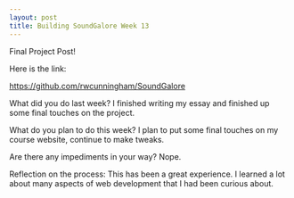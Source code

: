 ```yaml
---
layout: post
title: Building SoundGalore Week 13
---
```


Final Project Post!

Here is the link:

https://github.com/rwcunningham/SoundGalore

What did you do last week?
I finished writing my essay and finished up some final touches on the project. 

What do you plan to do this week?
I plan to put some final touches on my course website, continue to make tweaks.

Are there any impediments in your way?
Nope.

Reflection on the process:
This has been a great experience. I learned a lot about many aspects of web development that I had been curious about. 
